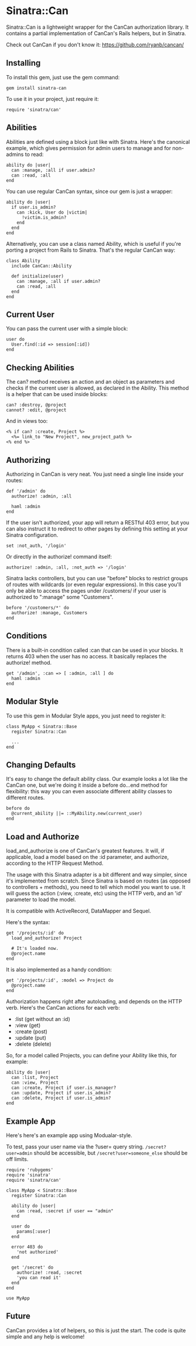 Sinatra::Can
============

Sinatra::Can is a lightweight wrapper for the CanCan authorization library. It contains a partial implementation of CanCan's Rails helpers, but in Sinatra.

Check out CanCan if you don't know it: https://github.com/ryanb/cancan/

## Installing

To install this gem, just use the gem command:

    gem install sinatra-can

To use it in your project, just require it:

    require 'sinatra/can'

## Abilities

Abilities are defined using a block just like with Sinatra. Here's the canonical example, which gives permission for admin users to manage and for non-admins to read:

    ability do |user|
      can :manage, :all if user.admin?
      can :read, :all
    end

You can use regular CanCan syntax, since our gem is just a wrapper:

    ability do |user|
      if user.is_admin?
        can :kick, User do |victim|
          !victim.is_admin?
        end
      end
    end

Alternatively, you can use a class named Ability, which is useful if you're porting a project from Rails to Sinatra. That's the regular CanCan way:

    class Ability
      include CanCan::Ability

      def initialize(user)
        can :manage, :all if user.admin?
        can :read, :all
      end
    end

## Current User

You can pass the current user with a simple block:

    user do
      User.find(:id => session[:id])
    end

## Checking Abilities

The can? method receives an action and an object as parameters and checks if the current user is allowed, as declared in the Ability. This method is a helper that can be used inside blocks:

    can? :destroy, @project
    cannot? :edit, @project

And in views too:

    <% if can? :create, Project %>
      <%= link_to "New Project", new_project_path %>
    <% end %>

## Authorizing

Authorizing in CanCan is very neat. You just need a single line inside your routes:

    def '/admin' do
      authorize! :admin, :all

      haml :admin
    end

If the user isn't authorized, your app will return a RESTful 403 error, but you can also instruct it to redirect to other pages by defining this setting at your Sinatra configuration.

    set :not_auth, '/login'

Or directly in the authorize! command itself:

    authorize! :admin, :all, :not_auth => '/login'

Sinatra lacks controllers, but you can use "before" blocks to restrict groups of routes with wildcards (or even regular expressions). In this case you'll only be able to access the pages under /customers/ if your user is authorized to ":manage" some "Customers".

    before '/customers/*' do
      authorize! :manage, Customers
    end

## Conditions

There is a built-in condition called :can that can be used in your blocks. It returns 403 when the user has no access. It basically replaces the authorize! method.

    get '/admin', :can => [ :admin, :all ] do
      haml :admin
    end

## Modular Style

To use this gem in Modular Style apps, you just need to register it:

    class MyApp < Sinatra::Base
      register Sinatra::Can

      ...
    end

## Changing Defaults

It's easy to change the default ability class. Our example looks a lot like the CanCan one, but we're doing it inside a before do...end method for flexibility: this way you can even associate different ability classes to different routes.

    before do
      @current_ability ||= ::MyAbility.new(current_user)
    end

## Load and Authorize

load_and_authorize is one of CanCan's greatest features. It will, if applicable, load a model based on the :id parameter, and authorize, according to the HTTP Request Method.

The usage with this Sinatra adapter is a bit different and way simpler, since it's implemented from scratch. Since Sinatra is based on routes (as opposed to controllers + methods), you need to tell which model you want to use. It will guess the action (:view, :create, etc) using the HTTP verb, and an 'id' parameter to load the model.

It is compatible with ActiveRecord, DataMapper and Sequel.

Here's the syntax:

    get '/projects/:id' do
      load_and_authorize! Project

      # It's loaded now.
      @project.name
    end

It is also implemented as a handy condition:

    get '/projects/:id', :model => Project do
      @project.name
    end

Authorization happens right after autoloading, and depends on the HTTP verb. Here's the CanCan actions for each verb:

 - :list (get without an :id)
 - :view (get)
 - :create (post)
 - :update (put)
 - :delete (delete)

So, for a model called Projects, you can define your Ability like this, for example:

    ability do |user|
      can :list, Project
      can :view, Project
      can :create, Project if user.is_manager?
      can :update, Project if user.is_admin?
      can :delete, Project if user.is_admin?
    end

## Example App

Here's here's an example app using Modualar-style.

To test, pass your user name via the ?user= query string. `/secret?user=admin` should be accessible, but `/secret?user=someone_else` should be off limits.

    require 'rubygems'
    require 'sinatra'
    require 'sinatra/can'

    class MyApp < Sinatra::Base
      register Sinatra::Can

      ability do |user|
        can :read, :secret if user == "admin"
      end

      user do
        params[:user]
      end

      error 403 do
        'not authorized'
      end

      get '/secret' do
        authorize! :read, :secret
        'you can read it'
      end
    end

    use MyApp

## Future

CanCan provides a lot of helpers, so this is just the start. The code is quite simple and any help is welcome!

